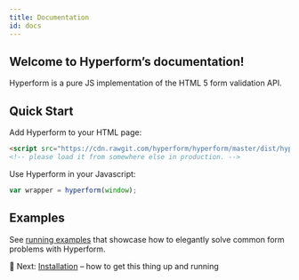 ```yaml
---
title: Documentation
id: docs
---
```

## Welcome to Hyperform’s documentation!

Hyperform is a pure JS implementation of the HTML 5 form validation API.

## Quick Start

Add Hyperform to your HTML page:

```html
<script src="https://cdn.rawgit.com/hyperform/hyperform/master/dist/hyperform.min.js"></script>
<!-- please load it from somewhere else in production. -->
```

Use Hyperform in your Javascript:

```js
var wrapper = hyperform(window);
```

## Examples

See [running examples](../examples.html) that showcase how to elegantly solve
common form problems with Hyperform.

:gem: Next: [Installation](install.html) – how to get this thing up and running
